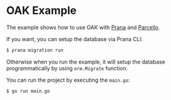# OAK Example

The example shows how to use OAK with
[Prana](https://github.com/phogolabs/prana) and
[Parcello](https://github.com/phogolabs/parcello).

If you want, you can setup the database via Prana CLI:

```bash
$ prana migration run
```
Otherwise when you run the example, it will setup the database programmatically
by using `orm.Migrate` function.

You can run the project by executing the `main.go`:

```bash
$ go run main.go
```
